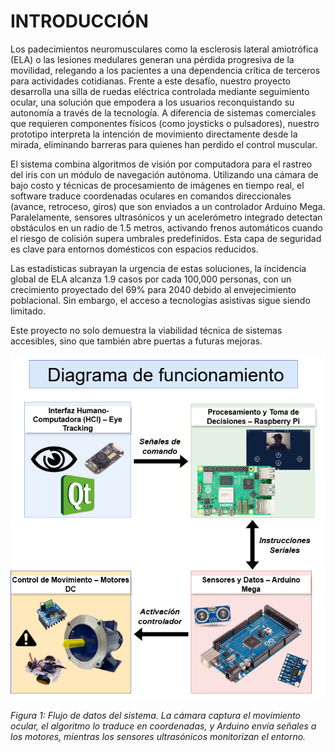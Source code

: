 # INTRODUCCIÓN

Los padecimientos neuromusculares como la esclerosis lateral amiotrófica (ELA) o las lesiones medulares generan una pérdida progresiva de la movilidad, relegando a los pacientes a una dependencia crítica de terceros para actividades cotidianas. Frente a este desafío, nuestro proyecto desarrolla una silla de ruedas eléctrica controlada mediante seguimiento ocular, una solución que empodera a los usuarios reconquistando su autonomía a través de la tecnología. A diferencia de sistemas comerciales que requieren componentes físicos (como joysticks o pulsadores), nuestro prototipo interpreta la intención de movimiento directamente desde la mirada, eliminando barreras para quienes han perdido el control muscular.

El sistema combina algoritmos de visión por computadora para el rastreo del iris con un módulo de navegación autónoma. Utilizando una cámara de bajo costo y técnicas de procesamiento de imágenes en tiempo real, el software traduce coordenadas oculares en comandos direccionales (avance, retroceso, giros) que son enviados a un controlador Arduino Mega. Paralelamente, sensores ultrasónicos y un acelerómetro integrado detectan obstáculos en un radio de 1.5 metros, activando frenos automáticos cuando el riesgo de colisión supera umbrales predefinidos. Esta capa de seguridad es clave para entornos domésticos con espacios reducidos.

Las estadísticas subrayan la urgencia de estas soluciones, la incidencia global de ELA alcanza 1.9 casos por cada 100,000 personas, con un crecimiento proyectado del 69% para 2040 debido al envejecimiento poblacional. Sin embargo, el acceso a tecnologías asistivas sigue siendo limitado. 

Este proyecto no solo demuestra la viabilidad técnica de sistemas accesibles, sino que también abre puertas a futuras mejoras.

![Arquitectura de Sistema](https://github.com/chindynamics/Delta-Assistance/blob/43641fafab4b2570722a5ae9a48f42b96d3819b5/docs/media/diagramafuncionamientoblanco.drawio.png)

*Figura 1: Flujo de datos del sistema. La cámara captura el movimiento ocular, el algoritmo lo traduce en coordenadas, y Arduino envía señales a los motores, mientras los sensores ultrasónicos monitorizan el entorno.*
